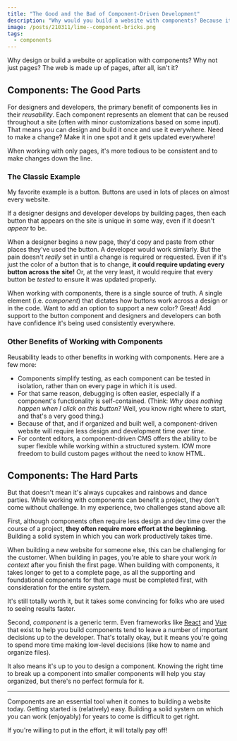 ```yaml
---
title: "The Good and the Bad of Component-Driven Development"
description: "Why would you build a website with components? Because it can be great! But you should know what you're getting yourself into first."
image: /posts/210311/lime--component-bricks.png
tags:
  - components
---
```


Why design or build a website or application with components? Why not just pages? The web is made up of pages, after all, isn't it?

## Components: The Good Parts

For designers and developers, the primary benefit of components lies in their _reusability_. Each component represents an element that can be reused throughout a site (often with minor customizations based on some input). That means you can design and build it once and use it everywhere. Need to make a change? Make it in one spot and it gets updated everywhere!

When working with only pages, it's more tedious to be consistent and to make changes down the line.

### The Classic Example

My favorite example is a button. Buttons are used in lots of places on almost every website.

If a designer designs and developer develops by building pages, then each button that appears on the site is unique in some way, even if it doesn't _appear_ to be.

When a designer begins a new page, they'd copy and paste from other places they've used the button. A developer would work similarly. But the pain doesn't _really_ set in until a change is required or requested. Even if it's just the color of a button that is to change, **it could require updating every button across the site!** Or, at the very least, it would require that every button be _tested_ to ensure it was updated properly.

When working with components, there is a single source of truth. A single element (i.e. _component_) that dictates how buttons work across a design or in the code. Want to add an option to support a new color? Great! Add support to the button component and designers and developers can both have confidence it's being used consistently everywhere.

### Other Benefits of Working with Components

Reusability leads to other benefits in working with components. Here are a few more:

- Components simplify testing, as each component can be tested in isolation, rather than on every page in which it is used.
- For that same reason, debugging is often easier, especially if a component's functionality is self-contained. (Think: _Why does nothing happen when I click on this button?_ Well, you know right where to start, and that's a very good thing.)
- Because of that, and if organized and built well, a component-driven website will require less design and development time _over time_.
- For content editors, a component-driven CMS offers the ability to be super flexible while working within a structured system. IOW more freedom to build custom pages without the need to know HTML.

## Components: The Hard Parts

But that doesn't mean it's always cupcakes and rainbows and dance parties. While working with components can benefit a project, they don't come without challenge. In my experience, two challenges stand above all:

First, although components often require less design and dev time over the course of a project, **they often require more effort at the beginning**. Building a solid system in which you can work productively takes time.

When building a new website for someone else, this can be challenging for the customer. When building in pages, you're able to share your work _in context_ after you finish the first page. When building with components, it takes longer to get to a complete page, as all the supporting and foundational components for that page must be completed first, with consideration for the entire system.

It's still totally worth it, but it takes some convincing for folks who are used to seeing results faster.

Second, _component_ is a generic term. Even frameworks like [React](/posts/wtf-is-react/) and [Vue](https://vuejs.org/) that exist to help you build components tend to leave a number of important decisions up to the developer. That's totally okay, but it means you're going to spend more time making low-level decisions (like how to name and organize files).

It also means it's up to you to design a component. Knowing the right time to break up a component into smaller components will help you stay organized, but there's no perfect formula for it.

---

Components are an essential tool when it comes to building a website today. Getting started is (relatively) easy. Building a solid system on which you can work (enjoyably) for years to come is difficult to get right.

If you're willing to put in the effort, it will totally pay off!
